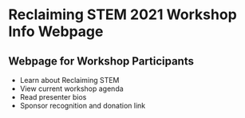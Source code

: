 # Reclaiming STEM 2021 Workshop Info Webpage
## Webpage for Workshop Participants
- Learn about Reclaiming STEM
- View current workshop agenda
- Read presenter bios
- Sponsor recognition and donation link
